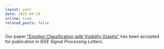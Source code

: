 ```yaml
---
layout: post
date: 2025-04-29 
inline: true
related_posts: false
---
```


Our paper ["Emotion Classification with Visibility Graphs"](https://ieeexplore.ieee.org/document/10985783) has been accepted for publication in *IEEE Signal Processing Letters*.

